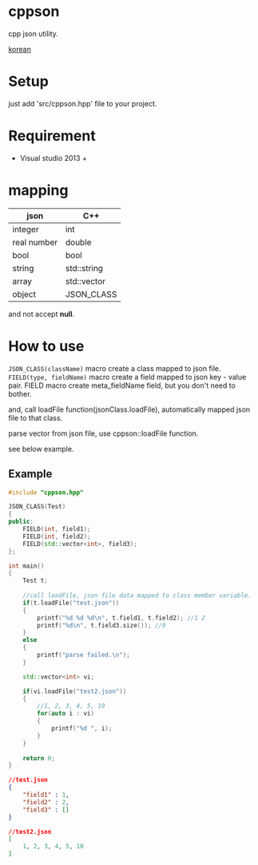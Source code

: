 # cppson
cpp json utility.

[korean](https://github.com/jwvg0425/cppson/blob/master/README_Kor.md)  

# Setup
just add 'src/cppson.hpp' file to your project.

# Requirement
- Visual studio 2013 + 

# mapping

| json        | C++            |
| -------     | -------------- |
| integer     | int            |
| real number | double         |
| bool        | bool           |
| string      | std::string    |
| array       | std::vector<T> |
| object      | JSON_CLASS     |

and not accept **null**.

# How to use
```JSON_CLASS(className)``` macro create a class mapped to json file.  
```FIELD(type, fieldName)``` macro create a field mapped to json key - value pair. FIELD macro create meta_fieldName field, but you don't need to bother.

and, call loadFile function(jsonClass.loadFile), automatically mapped json file to that class.

parse vector from json file, use cppson::loadFile function.

see below example.

## Example

```C++
#include "cppson.hpp"

JSON_CLASS(Test)
{
public:
	FIELD(int, field1);
	FIELD(int, field2);
	FIELD(std::vector<int>, field3);
};

int main()
{
	Test t;
	
	//call loadFile, json file data mapped to class member variable.
	if(t.loadFile("test.json"))
	{
		printf("%d %d %d\n", t.field1, t.field2); //1 2
		printf("%d\n", t.field3.size()); //0
	}
	else
	{
		printf("parse failed.\n");
	}

	std::vector<int> vi;

	if(vi.loadFile("test2.json"))
	{
		//1, 2, 3, 4, 5, 10
		for(auto i : vi)
		{
			printf("%d ", i);
		}
	}
	
	return 0;
}
```

```json
//test.json
{
	"field1" : 1,
	"field2" : 2,
	"field3" : []
}
```

```json
//test2.json
[
	1, 2, 3, 4, 5, 10
]
```
